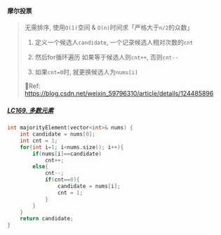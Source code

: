 #### 摩尔投票

> 无需排序, 使用`O(1)`空间 & `O(n)`时间求「严格大于`n/2`的众数」
>
> 1. 定义一个候选人`candidate`, 一个记录候选人相对次数的`cnt`
> 
> 2. 然后for循环遍历 如果等于候选人则`cnt++`, 否则`cnt--`
> 
> 3. 如果`cnt=0`时, 就更换候选人为`nums[i]`
>
> 🔗Ref: https://blog.csdn.net/weixin_59796310/article/details/124485896


##### [LC169. 多数元素](https://leetcode.cn/problems/majority-element/)
```CPP
int majorityElement(vector<int>& nums) {
    int candidate = nums[0];
    int cnt = 1;
    for(int i=1; i<nums.size(); i++){
        if(nums[i]==candidate)
            cnt++;
        else{
            cnt--;
            if(cnt==0){
                candidate = nums[i];
                cnt = 1;
            }
        }
    }
    return candidate;
}
```